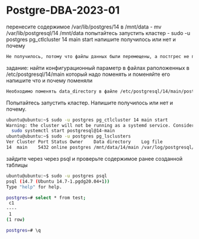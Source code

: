 # Postgre-DBA-2023-01

перенесите содержимое /var/lib/postgres/14 в /mnt/data - mv /var/lib/postgresql/14 /mnt/data
попытайтесь запустить кластер - sudo -u postgres pg_ctlcluster 14 main start
напишите получилось или нет и почему

```sh
Не получилось, потому что файлы данных были перемещены, а постгрес не перенастроен
```
задание: найти конфигурационный параметр в файлах раположенных в /etc/postgresql/14/main который надо поменять и поменяйте его
напишите что и почему поменяли
```sh
Необходимо поменять data_directory в файле /etc/postgresql/14/main/postgresql.conf

```
Попытайтесь запустить кластер.
Напишите получилось или нет и почему.
```sh
ubuntu@ubuntu:~$ sudo -u postgres pg_ctlcluster 14 main start
Warning: the cluster will not be running as a systemd service. Consider using systemctl:
  sudo systemctl start postgresql@14-main
ubuntu@ubuntu:~$ sudo -u postgres pg_lsclusters
Ver Cluster Port Status Owner    Data directory    Log file
14  main    5432 online postgres /mnt/data/14/main /var/log/postgresql/postgresql-14-main.log
```

зайдите через через psql и проверьте содержимое ранее созданной таблицы
```sh
ubuntu@ubuntu:~$ sudo -u postgres psql
psql (14.7 (Ubuntu 14.7-1.pgdg20.04+1))
Type "help" for help.

postgres=# select * from test;
 c1
----
 1
(1 row)

postgres=# \q
```